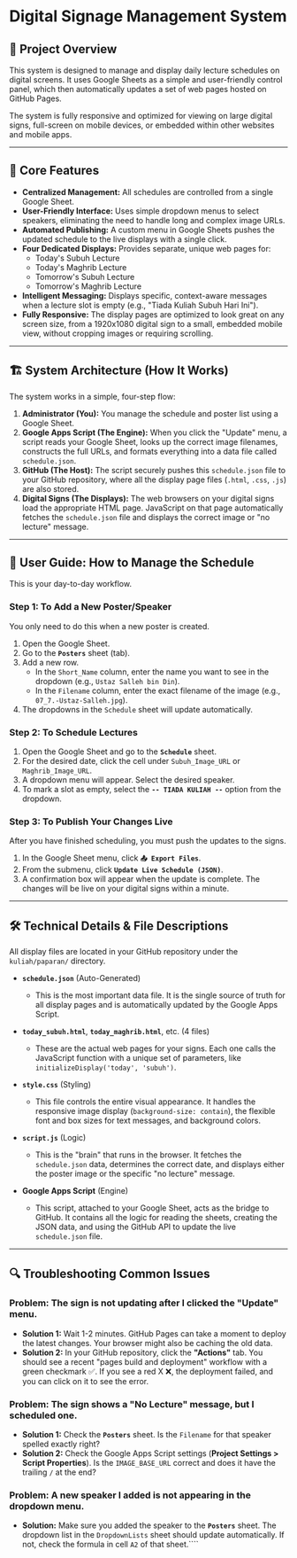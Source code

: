 # Digital Signage Management System

## 📄 Project Overview

This system is designed to manage and display daily lecture schedules on digital screens. It uses Google Sheets as a simple and user-friendly control panel, which then automatically updates a set of web pages hosted on GitHub Pages.

The system is fully responsive and optimized for viewing on large digital signs, full-screen on mobile devices, or embedded within other websites and mobile apps.

---

## 🚀 Core Features

*   **Centralized Management:** All schedules are controlled from a single Google Sheet.
*   **User-Friendly Interface:** Uses simple dropdown menus to select speakers, eliminating the need to handle long and complex image URLs.
*   **Automated Publishing:** A custom menu in Google Sheets pushes the updated schedule to the live displays with a single click.
*   **Four Dedicated Displays:** Provides separate, unique web pages for:
    *   Today's Subuh Lecture
    *   Today's Maghrib Lecture
    *   Tomorrow's Subuh Lecture
    *   Tomorrow's Maghrib Lecture
*   **Intelligent Messaging:** Displays specific, context-aware messages when a lecture slot is empty (e.g., "Tiada Kuliah Subuh Hari Ini").
*   **Fully Responsive:** The display pages are optimized to look great on any screen size, from a 1920x1080 digital sign to a small, embedded mobile view, without cropping images or requiring scrolling.

---

## 🏗️ System Architecture (How It Works)

The system works in a simple, four-step flow:

1.  **Administrator (You):** You manage the schedule and poster list using a Google Sheet.
2.  **Google Apps Script (The Engine):** When you click the "Update" menu, a script reads your Google Sheet, looks up the correct image filenames, constructs the full URLs, and formats everything into a data file called `schedule.json`.
3.  **GitHub (The Host):** The script securely pushes this `schedule.json` file to your GitHub repository, where all the display page files (`.html`, `.css`, `.js`) are also stored.
4.  **Digital Signs (The Displays):** The web browsers on your digital signs load the appropriate HTML page. JavaScript on that page automatically fetches the `schedule.json` file and displays the correct image or "no lecture" message.

---

## 📘 User Guide: How to Manage the Schedule

This is your day-to-day workflow.

### Step 1: To Add a New Poster/Speaker

You only need to do this when a new poster is created.

1.  Open the Google Sheet.
2.  Go to the **`Posters`** sheet (tab).
3.  Add a new row.
    *   In the `Short_Name` column, enter the name you want to see in the dropdown (e.g., `Ustaz Salleh bin Din`).
    *   In the `Filename` column, enter the exact filename of the image (e.g., `07_7.-Ustaz-Salleh.jpg`).
4.  The dropdowns in the `Schedule` sheet will update automatically.

### Step 2: To Schedule Lectures

1.  Open the Google Sheet and go to the **`Schedule`** sheet.
2.  For the desired date, click the cell under `Subuh_Image_URL` or `Maghrib_Image_URL`.
3.  A dropdown menu will appear. Select the desired speaker.
4.  To mark a slot as empty, select the **`-- TIADA KULIAH --`** option from the dropdown.

### Step 3: To Publish Your Changes Live

After you have finished scheduling, you must push the updates to the signs.

1.  In the Google Sheet menu, click **`📤 Export Files`**.
2.  From the submenu, click **`Update Live Schedule (JSON)`**.
3.  A confirmation box will appear when the update is complete. The changes will be live on your digital signs within a minute.

---

## 🛠️ Technical Details & File Descriptions

All display files are located in your GitHub repository under the `kuliah/paparan/` directory.

*   **`schedule.json`** (Auto-Generated)
    *   This is the most important data file. It is the single source of truth for all display pages and is automatically updated by the Google Apps Script.

*   **`today_subuh.html`**, **`today_maghrib.html`**, etc. (4 files)
    *   These are the actual web pages for your signs. Each one calls the JavaScript function with a unique set of parameters, like `initializeDisplay('today', 'subuh')`.

*   **`style.css`** (Styling)
    *   This file controls the entire visual appearance. It handles the responsive image display (`background-size: contain`), the flexible font and box sizes for text messages, and background colors.

*   **`script.js`** (Logic)
    *   This is the "brain" that runs in the browser. It fetches the `schedule.json` data, determines the correct date, and displays either the poster image or the specific "no lecture" message.

*   **Google Apps Script** (Engine)
    *   This script, attached to your Google Sheet, acts as the bridge to GitHub. It contains all the logic for reading the sheets, creating the JSON data, and using the GitHub API to update the live `schedule.json` file.

---

## 🔍 Troubleshooting Common Issues

### Problem: The sign is not updating after I clicked the "Update" menu.
*   **Solution 1:** Wait 1-2 minutes. GitHub Pages can take a moment to deploy the latest changes. Your browser might also be caching the old data.
*   **Solution 2:** In your GitHub repository, click the **"Actions"** tab. You should see a recent "pages build and deployment" workflow with a green checkmark ✅. If you see a red X ❌, the deployment failed, and you can click on it to see the error.

### Problem: The sign shows a "No Lecture" message, but I scheduled one.
*   **Solution 1:** Check the **`Posters`** sheet. Is the `Filename` for that speaker spelled exactly right?
*   **Solution 2:** Check the Google Apps Script settings (**Project Settings > Script Properties**). Is the `IMAGE_BASE_URL` correct and does it have the trailing `/` at the end?

### Problem: A new speaker I added is not appearing in the dropdown menu.
*   **Solution:** Make sure you added the speaker to the **`Posters`** sheet. The dropdown list in the `DropdownLists` sheet should update automatically. If not, check the formula in cell `A2` of that sheet.````
